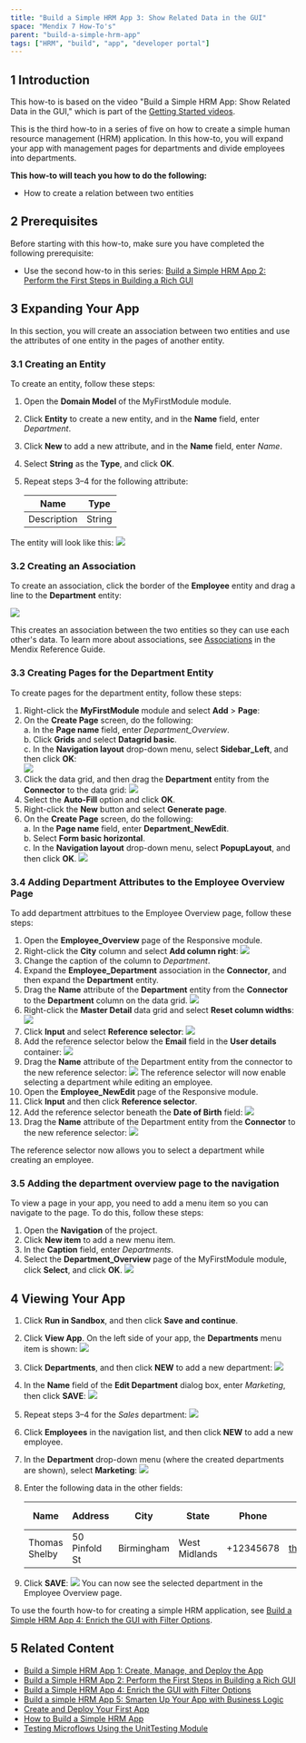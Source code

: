 ```yaml
---
title: "Build a Simple HRM App 3: Show Related Data in the GUI"
space: "Mendix 7 How-To's"
parent: "build-a-simple-hrm-app"
tags: ["HRM", "build", "app", "developer portal"]
---
```


## 1 Introduction

This how-to is based on the video "Build a Simple HRM App: Show Related Data in the GUI," which is part of the [Getting Started videos](http://gettingstarted.mendixcloud.com/link/courses/gettingstarted).

This is the third how-to in a series of five on how to create a simple human resource management (HRM) application. In this how-to, you will expand your app with management pages for departments and divide employees into departments.

**This how-to will teach you how to do the following:**

* How to create a relation between two entities

## 2 Prerequisites

Before starting with this how-to, make sure you have completed the following prerequisite:

* Use the second how-to in this series: [Build a Simple HRM App 2: Perform the First Steps in Building a Rich GUI](build-a-simple-hrm-app-2-first-steps-in-building-a-rich-gui)

## 3 Expanding Your App

In this section, you will create an association between two entities and use the attributes of one entity in the pages of another entity.

### 3.1 Creating an Entity

To create an entity, follow these steps:

1. Open the **Domain Model** of the MyFirstModule module.
2. Click **Entity** to create a new entity, and in the **Name** field, enter *Department*.
3. Click **New** to add a new attribute, and in the **Name** field, enter *Name*.
4. Select **String** as the **Type**, and click **OK**.
5. Repeat steps 3–4 for the following attribute:

    Name | Type
    --- | ---
    Description | String

The entity will look like this:
![](attachments/18448673/18580929.png)

### 3.2 Creating an Association

To create an association, click the border of the **Employee** entity and drag a line to the **Department** entity:

![](attachments/18448673/18580928.png)

This creates an association between the two entities so they can use each other's data. To learn more about associations, see [Associations](/refguide7/associations) in the Mendix Reference Guide.

### 3.3 Creating Pages for the Department Entity

To create pages for the department entity, follow these steps:

1. Right-click the **MyFirstModule** module and select **Add** > **Page**:
2. On the **Create Page** screen, do the following:<br>
    a. In the **Page name** field, enter *Department_Overview*.<br>
    b. Click **Grids** and select **Datagrid basic**.<br>
    c. In the **Navigation layout** drop-down menu, select **Sidebar_Left**, and then click **OK**:<br>
    ![](attachments/18448673/18580927.png)
3. Click the data grid, and then drag the **Department** entity from the **Connector** to the data grid:
    ![](attachments/18448673/18580926.png)
4. Select the **Auto-Fill** option and click **OK**.
5. Right-click the **New** button and select **Generate page**.
6. On the **Create Page** screen, do the following:<br>
    a. In the **Page name** field, enter **Department_NewEdit**.<br>
    b. Select **Form basic horizontal**.<br>
    c. In the **Navigation layout** drop-down menu, select **PopupLayout**, and then click **OK**.
    ![](attachments/18448673/18580925.png)

### 3.4 Adding Department Attributes to the Employee Overview Page

To add department attrbitues to the Employee Overview page, follow these steps:

1. Open the **Employee_Overview** page of the Responsive module.
2. Right-click the **City** column and select **Add column right**:
    ![](attachments/18448673/18580924.png)
3. Change the caption of the column to *Department*.
4. Expand the **Employee_Department** association in the **Connector**, and then expand the **Department** entity.
5. Drag the **Name** attribute of the **Department** entity from the **Connector** to the **Department** column on the data grid.
    ![](attachments/18448673/18580923.png)
6. Right-click the **Master Detail** data grid and select **Reset column widths**:
    ![](attachments/18448673/18580922.png)
7. Click **Input** and select **Reference selector**:
    ![](attachments/18448673/18580921.png)
8. Add the reference selector below the **Email** field in the **User details** container:
    ![](attachments/18448673/18580918.png)
9. Drag the **Name** attribute of the Department entity from the connector to the new reference selector:
    ![](attachments/18448673/18580919.png)
    The reference selector will now enable selecting a department while editing an employee.
10. Open the **Employee_NewEdit** page of the Responsive module.
11. Click **Input** and then click **Reference selector**.
12. Add the reference selector beneath the **Date of Birth** field:
    ![](attachments/18448673/18580917.png)
13. Drag the **Name** attribute of the Department entity from the **Connector** to the new reference selector:
    ![](attachments/18448673/18580916.png)

The reference selector now allows you to select a department while creating an employee.

### 3.5 Adding the department overview page to the navigation

To view a page in your app, you need to add a menu item so you can navigate to the page. To do this, follow these steps:

1. Open the **Navigation** of the project.
2. Click **New item** to add a new menu item.
3. In the **Caption** field, enter *Departments*.
4. Select the **Department_Overview** page of the MyFirstModule module, click **Select**, and click **OK**.
    ![](attachments/18448673/18580915.png)  

## 4 Viewing Your App

1. Click **Run in Sandbox**, and then click **Save and continue**.
2. Click **View App**. On the left side of your app, the **Departments** menu item is shown:
    ![](attachments/18448673/18580914.png)
3. Click **Departments**, and then click **NEW** to add a new department:
    ![](attachments/18448673/18580913.png)
4. In the **Name** field of the **Edit Department** dialog box, enter *Marketing*, then click **SAVE**:
    ![](attachments/18448673/18580912.png)
5. Repeat steps 3–4 for the *Sales* department:
    ![](attachments/18448673/18580911.png)
6. Click **Employees** in the navigation list, and then click **NEW** to add a new employee.
7. In the **Department** drop-down menu (where the created departments are shown), select **Marketing**:
    ![](attachments/18448673/18580910.png)
8. Enter the following data in the other fields:

    Name | Address | City | State | Phone | Email | Date of birth
    --- | --- | --- | --- | --- | --- | ---
    Thomas Shelby | 50 Pinfold St | Birmingham | West Midlands | +12345678 | thomas@shelby.com | 5/25/1976
9. Click **SAVE**:
    ![](attachments/18448673/18580909.png)
    You can now see the selected department in the Employee Overview page.

To use the fourth how-to for creating a simple HRM application, see [Build a Simple HRM App 4: Enrich the GUI with Filter Options](build-a-simple-hrm-app-4-enrich-the-gui-with-filter-options).

## 5 Related Content

* [Build a Simple HRM App 1: Create, Manage, and Deploy the App](build-a-simple-hrm-app-1-create-manage-and-deploy-the-app)
* [Build a Simple HRM App 2: Perform the First Steps in Building a Rich GUI](build-a-simple-hrm-app-2-first-steps-in-building-a-rich-gui)
* [Build a Simple HRM App 4: Enrich the GUI with Filter Options](build-a-simple-hrm-app-4-enrich-the-gui-with-filter-options)
* [Build a simple HRM App 5: Smarten Up Your App with Business Logic](build-a-simple-hrm-app-5-smarten-up-your-app-with-business-logic)
* [Create and Deploy Your First App](create-and-deploy-your-first-app)
* [How to Build a Simple HRM App](build-a-simple-hrm-app)
* [Testing Microflows Using the UnitTesting Module](../testing/testing-microflows-using-the-unittesting-module)
